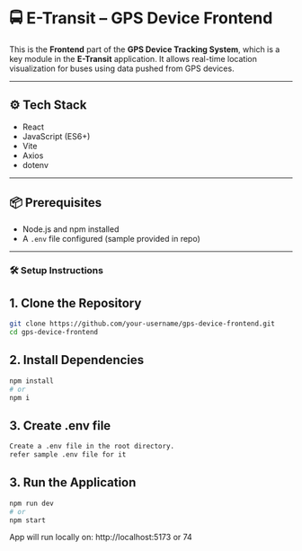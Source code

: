# 🚍 E-Transit – GPS Device Frontend

This is the **Frontend** part of the **GPS Device Tracking System**, which is a key module in the **E-Transit** application. It allows real-time location visualization for buses using data pushed from GPS devices.

---

## ⚙️ Tech Stack

- React
- JavaScript (ES6+)
- Vite
- Axios
- dotenv

---

## 📦 Prerequisites

- Node.js and npm installed
- A `.env` file configured (sample provided in repo)

---

### 🛠️ Setup Instructions

## 1. Clone the Repository

```bash
git clone https://github.com/your-username/gps-device-frontend.git
cd gps-device-frontend
```
## 2. Install Dependencies

```bash
npm install
# or
npm i
```
## 3. Create .env file
```bash
Create a .env file in the root directory.
refer sample .env file for it
```
## 3. Run the Application
```bash
npm run dev
# or
npm start
```
App will run locally on: http://localhost:5173 or 74
